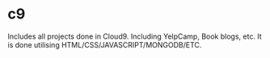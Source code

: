 # c9

Includes all projects done in Cloud9. Including YelpCamp, Book blogs, etc. 
It is done utilising HTML/CSS/JAVASCRIPT/MONGODB/ETC.
